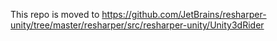 This repo is moved to https://github.com/JetBrains/resharper-unity/tree/master/resharper/src/resharper-unity/Unity3dRider
